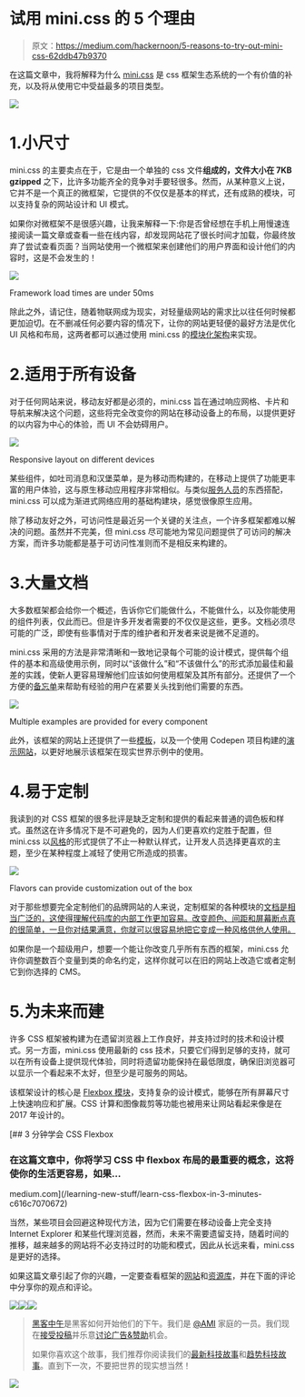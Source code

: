 # 试用 mini.css 的 5 个理由

> 原文：<https://medium.com/hackernoon/5-reasons-to-try-out-mini-css-62ddb47b9370>

在这篇文章中，我将解释为什么 [mini.css](http://minicss.org) 是 css 框架生态系统的一个有价值的补充，以及将从使用它中受益最多的项目类型。

![](img/a14793da78c86d6be9c229896e841815.png)

# 1.小尺寸

mini.css 的主要卖点在于，它是由一个单独的 css 文件**组成的，文件大小在 7KB gzipped** 之下，比许多功能齐全的竞争对手要轻很多。然而，从某种意义上说，它并不是一个真正的微框架，它提供的不仅仅是基本的样式，还有成熟的模块，可以支持复杂的网站设计和 UI 模式。

如果你对微框架不是很感兴趣，让我来解释一下:你是否曾经想在手机上用慢速连接阅读一篇文章或查看一些在线内容，却发现网站花了很长时间才加载，你最终放弃了尝试查看页面？当网站使用一个微框架来创建他们的用户界面和设计他们的内容时，这是不会发生的！

![](img/0de5ab585319ce7930fda61680bcc102.png)

Framework load times are under 50ms

除此之外，请记住，随着物联网成为现实，对轻量级网站的需求比以往任何时候都更加迫切。在不删减任何必要内容的情况下，让你的网站更轻便的最好方法是优化 UI 风格和布局，这两者都可以通过使用 mini.css 的[模块化架构](http://minicss.org/modules.html)来实现。

# 2.适用于所有设备

对于任何网站来说，移动友好都是必须的，mini.css 旨在通过响应网格、卡片和导航来解决这个问题，这些将完全改变你的网站在移动设备上的布局，以提供更好的以内容为中心的体验，而 UI 不会妨碍用户。

![](img/a3e62c91e0dad0036495f1b8c0cd6643.png)

Responsive layout on different devices

某些组件，如吐司消息和汉堡菜单，是为移动而构建的，在移动上提供了功能更丰富的用户体验，这与原生移动应用程序非常相似。与类似[服务人员](https://developers.google.com/web/fundamentals/getting-started/primers/service-workers)的东西搭配，mini.css 可以成为渐进式网络应用的基础构建块，感觉很像原生应用。

除了移动友好之外，可访问性是最近另一个关键的关注点，一个许多框架都难以解决的问题。虽然并不完美，但 mini.css 尽可能地为常见问题提供了可访问的解决方案，而许多功能都是基于可访问性准则而不是相反来构建的。

# 3.大量文档

大多数框架都会给你一个概述，告诉你它们能做什么，不能做什么，以及你能使用的组件列表，仅此而已。但是许多开发者需要的不仅仅是这些，更多。文档必须尽可能的广泛，即使有些事情对于库的维护者和开发者来说是微不足道的。

mini.css 采用的方法是非常清晰和一致地记录每个可能的设计模式，提供每个组件的基本和高级使用示例，同时以“该做什么”和“不该做什么”的形式添加最佳和最差的实践，使新人更容易理解他们应该如何使用框架及其所有部分。还提供了一个方便的[备忘单](http://minicss.org/quick_reference.html)来帮助有经验的用户在紧要关头找到他们需要的东西。

![](img/e7447a9271cc190904622801990fec71.png)

Multiple examples are provided for every component

此外，该框架的网站上还提供了一些[模板](http://minicss.org/templates.html)，以及一个使用 Codepen 项目构建的[演示网站](https://codepen.io/chalarangelo/project/editor/DzvxKa/)，以更好地展示该框架在现实世界示例中的使用。

# 4.易于定制

我读到的对 CSS 框架的很多批评是缺乏定制和提供的看起来普通的调色板和样式。虽然这在许多情况下是不可避免的，因为人们更喜欢约定胜于配置，但 mini.css 以[风格](http://minicss.org/flavors.html)的形式提供了不止一种默认样式，让开发人员选择更喜欢的主题，至少在某种程度上减轻了使用它所造成的损害。

![](img/16ff368b09d3315b57e5af107dfc5727.png)

Flavors can provide customization out of the box

对于那些想要完全定制他们的品牌网站的人来说，定制框架的各种模块的[文档是相当广泛的，这使得理解代码库的内部工作更加容易。改变颜色、间距和屏幕断点真的很简单，一旦你对结果满意，你就可以很容易地把它变成一种风格供他人使用。](http://minicss.org/customization/index.html)

如果你是一个超级用户，想要一个能让你改变几乎所有东西的框架，mini.css 允许你调整数百个变量到类的命名约定，这样你就可以在旧的网站上改造它或者定制它到你选择的 CMS。

# 5.为未来而建

许多 CSS 框架被构建为在遗留浏览器上工作良好，并支持过时的技术和设计模式。另一方面，mini.css 使用最新的 css 技术，只要它们得到足够的支持，就可以在所有设备上提供现代体验，同时将遗留功能保持在最低限度，确保旧浏览器可以显示一个看起来不太好，但至少是可服务的网站。

该框架设计的核心是 [Flexbox 模块](https://css-tricks.com/snippets/css/a-guide-to-flexbox/)，支持复杂的设计模式，能够在所有屏幕尺寸上快速响应和扩展。CSS 计算和图像裁剪等功能也被用来让网站看起来像是在 2017 年设计的。

[](/learning-new-stuff/learn-css-flexbox-in-3-minutes-c616c7070672) [## 3 分钟学会 CSS Flexbox

### 在这篇文章中，你将学习 CSS 中 flexbox 布局的最重要的概念，这将使你的生活更容易，如果…

medium.com](/learning-new-stuff/learn-css-flexbox-in-3-minutes-c616c7070672) 

当然，某些项目会回避这种现代方法，因为它们需要在移动设备上完全支持 Internet Explorer 和某些代理浏览器，然而，未来不需要遗留支持，随着时间的推移，越来越多的网站将不必支持过时的功能和模式，因此从长远来看，mini.css 是更好的选择。

如果这篇文章引起了你的兴趣，一定要查看框架的[网站](http://minicss.org/)和[资源库](https://github.com/Chalarangelo/mini.css)，并在下面的评论中分享你的观点和评论。

[![](img/50ef4044ecd4e250b5d50f368b775d38.png)](http://bit.ly/HackernoonFB)[![](img/979d9a46439d5aebbdcdca574e21dc81.png)](https://goo.gl/k7XYbx)[![](img/2930ba6bd2c12218fdbbf7e02c8746ff.png)](https://goo.gl/4ofytp)

> [黑客中午](http://bit.ly/Hackernoon)是黑客如何开始他们的下午。我们是 [@AMI](http://bit.ly/atAMIatAMI) 家庭的一员。我们现在[接受投稿](http://bit.ly/hackernoonsubmission)并乐意[讨论广告&赞助](mailto:partners@amipublications.com)机会。
> 
> 如果你喜欢这个故事，我们推荐你阅读我们的[最新科技故事](http://bit.ly/hackernoonlatestt)和[趋势科技故事](https://hackernoon.com/trending)。直到下一次，不要把世界的现实想当然！

![](img/be0ca55ba73a573dce11effb2ee80d56.png)
